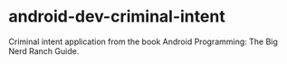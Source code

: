 # android-dev-criminal-intent
Criminal intent application from the book Android Programming: The Big Nerd Ranch Guide.

